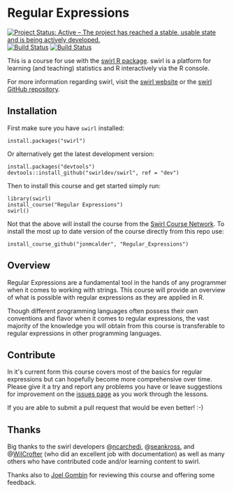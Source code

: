 # Regular Expressions

[![Project Status: Active – The project has reached a stable, usable state and is being actively developed.](https://www.repostatus.org/badges/latest/active.svg)](https://www.repostatus.org/#active)
[![Build Status](https://travis-ci.org/jonmcalder/Regular_Expressions.svg?branch=master)](https://travis-ci.org/jonmcalder/Regular_Expressions)
[![Build Status](https://ci.appveyor.com/api/projects/status/github/jonmcalder/Regular_Expressions?branch=master&svg=true)](https://ci.appveyor.com/project/jonmcalder/regular-expressions)

This is a course for use with the 
[swirl R package](https://cran.r-project.org/web/packages/swirl/index.html). 
swirl is a platform for learning (and teaching) statistics and R interactively 
via the R console.

For more information regarding swirl, visit the 
[swirl website](http://swirlstats.com) or the 
[swirl GitHub repository](https://github.com/swirldev/swirl).

## Installation

First make sure you have `swirl` installed:
 
 ```
install.packages("swirl")
```

Or alternatively get the latest development version:

```
install.packages("devtools")
devtools::install_github("swirldev/swirl", ref = "dev")
```

Then to install this course and get started simply run:

```
library(swirl)
install_course("Regular Expressions")
swirl()
```

Not that the above will install the course from the [Swirl Course Network](http://swirlstats.com/scn/regular_expressions.html). To install the most up to date version of the course directly from this repo use:

```
install_course_github("jonmcalder", "Regular_Expressions")
```

## Overview
 
Regular Expressions are a fundamental tool in the hands of any programmer 
when it comes to working with strings. This course will provide an overview of 
what is possible with regular expressions as they are applied in R.  
  
Though different programming languages often possess their own conventions and 
flavor when it comes to regular expressions, the vast majority of the knowledge 
you will obtain from this course is transferable to regular expressions in 
other programming languages.

## Contribute

In it's current form this course covers most of the basics for regular expressions 
but can hopefully become more comprehensive over time. Please give it a try and 
report any problems you have or leave suggestions for improvement on the 
[issues page](https://github.com/jonmcalder/Regular_Expressions/issues) as you 
work through the lessons.

If you are able to submit a pull request that would be even better! :-)

## Thanks

Big thanks to the swirl developers 
@[ncarchedi](https://github.com/ncarchedi), 
@[seankross](https://github.com/seankross), and 
@[WilCrofter](https://github.com/WilCrofter) (who did an excellent job with documentation) as well as many others who have 
contributed code and/or learning content to swirl.

Thanks also to [Joel Gombin](https://twitter.com/joelgombin) for reviewing this course and offering some feedback.
